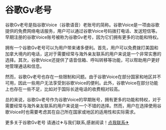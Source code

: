 # 谷歌Gv老号

谷歌Gv老号是指谷歌Voice（谷歌语音）老账号的简称。谷歌Voice是一项由谷歌提供的免费网络电话服务，用户可以通过谷歌Voice号码拨打电话、发送短信等。早期注册的谷歌Voice账号被称为谷歌Gv老号，因为它们拥有更多的功能和特权。

拥有一个谷歌Gv老号可以为用户带来诸多便利。首先，用户可以免费拨打美国和加拿大境内的电话，这对于需要经常与海外亲友联系的用户来说是一个非常实惠的选择。其次，谷歌Voice还提供了语音信箱、呼叫转移等功能，可以帮助用户更好地管理通话和信息。

然而，谷歌Gv老号也存在一些限制和问题。由于谷歌Voice在部分国家和地区并不可用，因此一些用户无法享受到谷歌Voice的便利。此外，谷歌Voice在部分功能上也存在一些不足，比如对于国际长途电话的收费相对较高。

总的来说，谷歌Gv老号作为谷歌Voice的早期账号，拥有更多的功能和特权，对于需要经常与海外亲友联系的用户来说是一个不错的选择。然而，用户在选择使用谷歌Voice时也需要考虑其在自己所在国家或地区的适用性和实际需求。

更多关于谷歌Gv老号 请通过✈与我们联系,感谢阅读！[点我联系✈](https://pc.G208.com)
